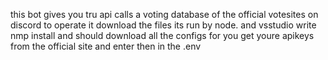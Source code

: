 this bot gives you tru api calls a voting database of the official votesites on discord 
to operate it download the files its run by node. and vsstudio 
write nmp install and should download all the configs for you 
get youre apikeys from the official site and enter then in the .env 
